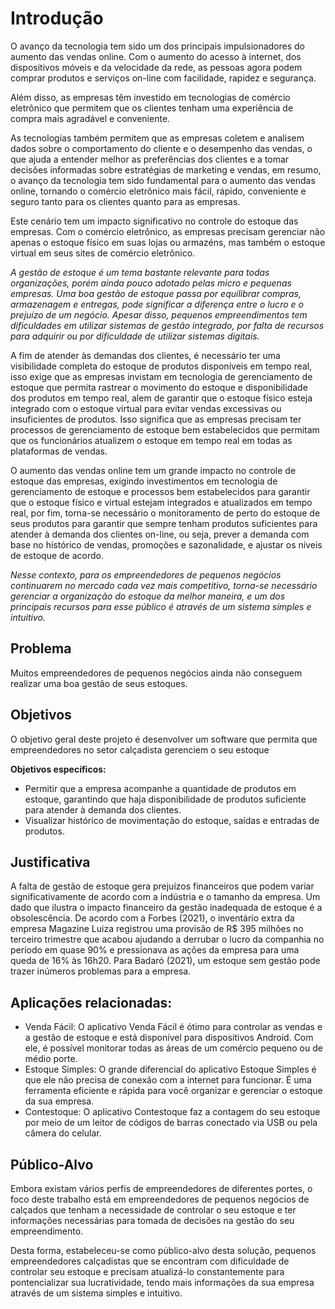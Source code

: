 # Introdução

O avanço da tecnologia tem sido um dos principais impulsionadores do aumento das vendas online. Com o aumento do acesso à internet, dos dispositivos móveis e da velocidade da rede, as pessoas agora podem comprar produtos e serviços on-line com facilidade, rapidez e segurança.

Além disso, as empresas têm investido em tecnologias de comércio eletrônico que permitem que os clientes tenham uma experiência de compra mais agradável e conveniente. 

As tecnologias também permitem que as empresas coletem e analisem dados sobre o comportamento do cliente e o desempenho das vendas, o que ajuda a entender melhor as preferências dos clientes e a tomar decisões informadas sobre estratégias de marketing e vendas, em resumo, o avanço da tecnologia tem sido fundamental para o aumento das vendas online, tornando o comércio eletrônico mais fácil, rápido, conveniente e seguro tanto para os clientes quanto para as empresas.

Este cenário tem um impacto significativo no controle do estoque das empresas. Com o comércio eletrônico, as empresas precisam gerenciar não apenas o estoque físico em suas lojas ou armazéns, mas também o estoque virtual em seus sites de comércio eletrônico.

_A gestão de estoque é um tema bastante relevante para todas organizações, porém ainda pouco adotado pelas micro e pequenas empresas. Uma boa gestão de estoque passa por equilibrar compras, armazenagem e entregas, pode significar a diferença entre o lucro e o prejuízo de um negócio. Apesar disso, pequenos empreendimentos tem dificuldades em utilizar sistemas de gestão integrado, por falta de recursos para adquirir ou por dificuldade de utilizar sistemas digitais._

A fim de atender às demandas dos clientes, é necessário ter uma visibilidade completa do estoque de produtos disponíveis em tempo real, isso exige que as empresas invistam em tecnologia de gerenciamento de estoque que permita rastrear o movimento do estoque e disponibilidade dos produtos em tempo real, alem de garantir que o estoque físico esteja integrado com o estoque virtual para evitar vendas excessivas ou insuficientes de produtos. Isso significa que as empresas precisam ter processos de gerenciamento de estoque bem estabelecidos que permitam que os funcionários atualizem o estoque em tempo real em todas as plataformas de vendas.

O aumento das vendas online tem um grande impacto no controle de estoque das empresas, exigindo investimentos em tecnologia de gerenciamento de estoque e processos bem estabelecidos para garantir que o estoque físico e virtual estejam integrados e atualizados em tempo real, por fim, torna-se necessário o monitoramento de perto do estoque de seus produtos para garantir que sempre tenham produtos suficientes para atender à demanda dos clientes on-line, ou seja, prever a demanda com base no histórico de vendas, promoções e sazonalidade, e ajustar os níveis de estoque de acordo.

_Nesse contexto, para os empreendedores de pequenos negócios continuarem no mercado cada vez mais competitivo, torna-se necessário gerenciar a organização do estoque da melhor maneira, e um dos principais recursos para esse público é através de um sistema simples e intuitivo._

## Problema

Muitos empreendedores de pequenos negócios ainda não conseguem realizar uma boa gestão de seus estoques.

## Objetivos

O objetivo geral deste projeto é desenvolver um software que permita que empreendedores no setor calçadista gerenciem o seu estoque 

**Objetivos específicos:**
- Permitir que a empresa acompanhe a quantidade de produtos em estoque, garantindo que haja disponibilidade de produtos suficiente para atender à demanda dos clientes.
- Visualizar histórico de movimentação do estoque, saídas e entradas de produtos. 

## Justificativa

A falta de gestão de estoque gera prejuízos financeiros que podem variar significativamente de acordo com a indústria e o tamanho da empresa. Um dado que ilustra o impacto financeiro da gestão inadequada de estoque é a obsolescência. De acordo com a Forbes (2021), o inventário extra da empresa Magazine Luiza registrou uma provisão de R$ 395 milhões no terceiro trimestre que acabou ajudando a derrubar o lucro da companhia no período em quase 90% e pressionava as ações da empresa para uma queda de 16% às 16h20. Para Badaró (2021), um estoque sem gestão pode trazer inúmeros problemas para a empresa.

## Aplicações relacionadas:

- Venda Fácil: O aplicativo Venda Fácil é ótimo para controlar as vendas e a gestão de estoque e está disponível para dispositivos Android. Com ele, é possível monitorar todas as áreas de um comércio pequeno ou de médio porte.
- Estoque Simples: O grande diferencial do aplicativo Estoque Simples é que ele não precisa de conexão com a internet para funcionar. É uma ferramenta eficiente e rápida para você organizar e gerenciar o estoque da sua empresa.
- Contestoque: O aplicativo Contestoque faz a contagem do seu estoque por meio de um leitor de códigos de barras conectado via USB ou pela câmera do celular.

## Público-Alvo

Embora existam vários perfis de empreendedores de diferentes portes, o foco deste trabalho está em empreendedores de pequenos negócios de calçados que tenham a necessidade de controlar o seu estoque e ter informações necessárias para tomada de decisões na gestão do seu empreendimento. 

Desta forma, estabeleceu-se como público-alvo desta solução, pequenos empreendedores calçadistas que se encontram com dificuldade de controlar seu estoque e precisam atualizá-lo constantemente para pontencializar sua lucratividade, tendo mais informações da sua empresa através de um sistema simples e intuitivo.


